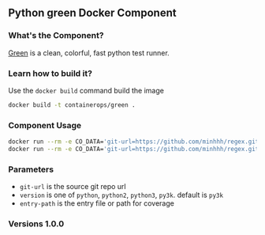 ## Python green Docker Component

### What's the Component?
[Green](https://github.com/CleanCut/green) is a clean, colorful, fast python test runner.

### Learn how to build it?
Use the `docker build` command build the image
```bash
docker build -t containerops/green .
```

### Component Usage
```bash
docker run --rm -e CO_DATA='git-url=https://github.com/minhhh/regex.git entry-path=.' containerops/green
docker run --rm -e CO_DATA='git-url=https://github.com/minhhh/regex.git entry-path=. version=python' containerops/green
```

### Parameters
- `git-url` is the source git repo url
- `version` is one of `python`, `python2`, `python3`, `py3k`.  default is `py3k`
- `entry-path` is the entry file or path for coverage

### Versions 1.0.0
